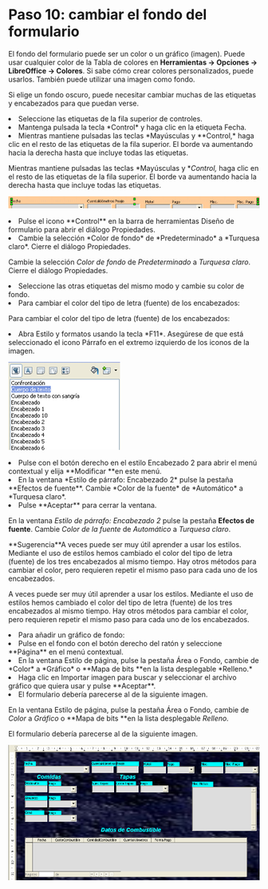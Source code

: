 
# Paso 10: cambiar el fondo del formulario

El fondo del formulario puede ser un color o un gráfico (imagen). Puede usar cualquier color de la Tabla de colores en **Herramientas → Opciones → LibreOffice → Colores**. Si sabe cómo crear colores personalizados, puede usarlos. También puede utilizar una imagen como fondo.

Si elige un fondo oscuro, puede necesitar cambiar muchas de las etiquetas y encabezados para que puedan verse.

<li value="1">
Seleccione las etiquetas de la fila superior de controles.
</li>

<li>
Mantenga pulsada la tecla *Control* y haga clic en la etiqueta Fecha.
</li>
<li>
Mientras mantiene pulsadas las teclas *Mayúsculas y **Control,* haga clic en el resto de las etiquetas de la fila superior. El borde va aumentando hacia la derecha hasta que incluye todas las etiquetas.
</li>

Mientras mantiene pulsadas las teclas *Mayúsculas y **Control,* haga clic en el resto de las etiquetas de la fila superior. El borde va aumentando hacia la derecha hasta que incluye todas las etiquetas.

![](https://raw.githubusercontent.com/catedu/libreOffice-la-suite-ofimatica-libre/master/img/Fig31.png)
<li>
Pulse el icono **Control** en la barra de herramientas Diseño de formulario para abrir el diálogo Propiedades.
</li>
<li>
Cambie la selección *Color de fondo* de *Predeterminado* a *Turquesa claro*. Cierre el diálogo Propiedades.
</li>

Cambie la selección *Color de fondo* de *Predeterminado* a *Turquesa claro*. Cierre el diálogo Propiedades.

<li>
Seleccione las otras etiquetas del mismo modo y cambie su color de fondo.
</li>
<li>
Para cambiar el color del tipo de letra (fuente) de los encabezados:
</li>

Para cambiar el color del tipo de letra (fuente) de los encabezados:

<li value="1">
Abra Estilo y formatos usando la tecla *F11*. Asegúrese de que está seleccionado el icono Párrafo en el extremo izquierdo de los iconos de la imagen.
</li>

![](https://raw.githubusercontent.com/catedu/libreOffice-la-suite-ofimatica-libre/master/img/Fig32.png)
<li>
Pulse con el botón derecho en el estilo Encabezado 2 para abrir el menú contextual y elija **Modificar **en este menú.
</li>
<li>
En la ventana *Estilo de párrafo: Encabezado 2* pulse la pestaña **Efectos de fuente**. Cambie *Color de la fuente* de *Automático* a *Turquesa claro*.
</li>
<li>
Pulse **Aceptar** para cerrar la ventana.
</li>

En la ventana *Estilo de párrafo: Encabezado 2* pulse la pestaña **Efectos de fuente**. Cambie *Color de la fuente* de *Automático* a *Turquesa claro*.
<td width="661" bgcolor="#83caff">**Sugerencia**</td><td width="3684" valign="top">A veces puede ser muy útil aprender a usar los estilos. Mediante el uso de estilos hemos cambiado el color del tipo de letra (fuente) de los tres encabezados al mismo tiempo. Hay otros métodos para cambiar el color, pero requieren repetir el mismo paso para cada uno de los encabezados.</td>

A veces puede ser muy útil aprender a usar los estilos. Mediante el uso de estilos hemos cambiado el color del tipo de letra (fuente) de los tres encabezados al mismo tiempo. Hay otros métodos para cambiar el color, pero requieren repetir el mismo paso para cada uno de los encabezados.

<li>
Para añadir un gráfico de fondo:
</li>

<li value="1">
Pulse en el fondo con el botón derecho del ratón y seleccione **Página** en el menú contextual.
</li>
<li>
En la ventana Estilo de página, pulse la pestaña Área o Fondo, cambie de *Color* a *Gráfico* o **Mapa de bits **en la lista desplegable *Relleno.*
</li>
<li>
Haga clic en Importar imagen para buscar y seleccionar el archivo gráfico que quiera usar y pulse **Aceptar**.
</li>
<li>
El formulario debería parecerse al de la siguiente imagen.
</li>

En la ventana Estilo de página, pulse la pestaña Área o Fondo, cambie de *Color* a *Gráfico* o **Mapa de bits **en la lista desplegable *Relleno.*

El formulario debería parecerse al de la siguiente imagen.

![](https://raw.githubusercontent.com/catedu/libreOffice-la-suite-ofimatica-libre/master/img/Fig33.png)
